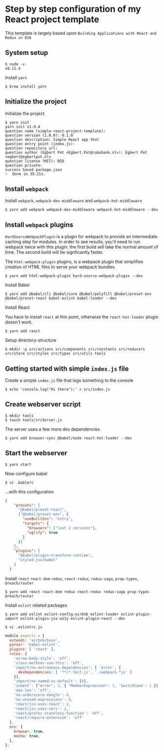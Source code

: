 # Step by step configuration of my React project template

This template is largely based upon `Building Applications with React and Redux in ES6`

## System setup 

```
$ node -v
v8.11.4
```

Install `yarn`
```
$ brew install yarn
```

## Initialize the project

Initialize the project
```
$ yarn init
yarn init v1.9.4
question name (simple-react-project-template):
question version (1.0.0): 0.1.0
question description: Simple React app that
question entry point (index.js):
question repository url:
question author (Egbert Pot <Egbert.Pot@rabobank.nl>): Egbert Pot <egbert@egbertpot.nl>
question license (MIT): BSD
question private:
success Saved package.json
✨  Done in 39.21s.
```

## Install `webpack`

Install `webpack`, `webpack-dev-middleware` and `webpack-hot-middleware`
```
$ yarn add webpack webpack-dev-middleware webpack-hot-middleware --dev
```

## Install `webpack` plugins

`HardSourceWebpackPlugin` is a plugin for webpack to provide an intermediate caching step for modules. In order to see results, you'll need to run webpack twice with this plugin: the first build will take the normal amount of time. The second build will be signficantly faster.

The `html-webpack-plugin` plugins, is a webpack plugin that simplifies creation of HTML files to serve your webpack bundles. 

```
$ yarn add html-webpack-plugin hard-source-webpack-plugin --dev
```

Install Babel
```
$ yarn add @babel/cli @babel/core @babel/polyfill @babel/preset-env @babel/preset-react babel-eslint babel-loader --dev
```

Install React

You have to install `react` at this point, otherwise the `react-hot-loader` plugin doesn't work. 
```
$ yarn add react
```

Setup directory-structure
```
$ mkdir -p src/actions src/components src/constants src/reducers src/store src/styles src/types src/utils tools
```

## Getting started with simple `index.js` file

Create a simple `index.js` file that logs something to the console
```
$ echo 'console.log("Hi there");' > src/index.js
```

## Create webserver script

```
$ mkdir tools
$ touch tools/srcServer.js
```

The server uses a few more dev dependencies
```
$ yarn add browser-sync @babel/node react-hot-loader --dev
```

## Start the webserver

```
$ yarn start
```














Now configure babel
```
$ vi .bablerc
```
...with this configuration
```json
{
    "presets": [
      "@babel/preset-react",
      ["@babel/preset-env", {
        "useBuiltIns": "entry",
        "targets": {
          "browsers": ["last 2 versions"],
          "uglify": true
        }
      }]
    ],
    "plugins": [
      "@babel/plugin-transform-runtime",
      "styled-jsx/babel"
    ]
  }
```


Install `react` `react-dom` `redux`, `react-redux`, `redux-saga`, `prop-types`, `@reach/router`
```
$ yarn add react react-dom redux react-redux redux-saga prop-types @reach/router
```

Install `eslint` related packages
```
$ yarn add eslint eslint-config-airbnb eslint-loader eslint-plugin-import eslint-plugin-jsx-a11y eslint-plugin-react --dev
```

```
$ vi .eslintrc.js
```

```js
module.exports = {
  extends: 'airbnb/base',
  parser: 'babel-eslint',
  plugins: [ 'react' ],
  rules: {
    'arrow-body-style': 'off',
    'class-methods-use-this': 'off',
    'import/no-extraneous-dependencies': [ 'error', {
      devDependencies: [ '**/*.test.js', './webpack.*js' ]
    }],
    'import/no-named-as-default': [0],
    'indent': ["error", 2, { "MemberExpression": 1, 'SwitchCase': 1 }],
    'max-len': 'off',
    'no-underscore-dangle': 0,
    'no-unused-expressions': 0,
    'react/jsx-uses-react': 2,
    'react/jsx-uses-vars': 2,
    'react/prefer-stateless-function': 'off',
    'react/require-extension': 'off'
  },
  env: {
    browser: true,
    mocha: true,
  },
};
```
